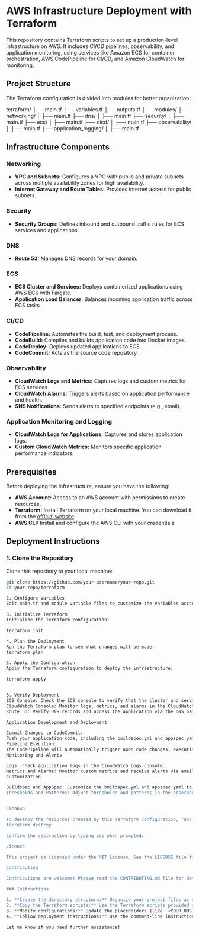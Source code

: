 # AWS Infrastructure Deployment with Terraform

This repository contains Terraform scripts to set up a production-level infrastructure on AWS. It includes CI/CD pipelines, observability, and application monitoring, using services like Amazon ECS for container orchestration, AWS CodePipeline for CI/CD, and Amazon CloudWatch for monitoring.

## Project Structure

The Terraform configuration is divided into modules for better organization:

terraform/
├── main.tf
├── variables.tf
├── outputs.tf
├── modules/
├── networking/
│ ├── main.tf
├── dns/
│ ├── main.tf
├── security/
│ ├── main.tf
├── ecs/
│ ├── main.tf
├── cicd/
│ ├── main.tf
├── observability/
│ ├── main.tf
├── application_logging/
│ ├── main.tf


## Infrastructure Components

### Networking

- **VPC and Subnets:** Configures a VPC with public and private subnets across multiple availability zones for high availability.
- **Internet Gateway and Route Tables:** Provides internet access for public subnets.

### Security

- **Security Groups:** Defines inbound and outbound traffic rules for ECS services and applications.

### DNS

- **Route 53:** Manages DNS records for your domain.

### ECS

- **ECS Cluster and Services:** Deploys containerized applications using AWS ECS with Fargate.
- **Application Load Balancer:** Balances incoming application traffic across ECS tasks.

### CI/CD

- **CodePipeline:** Automates the build, test, and deployment process.
- **CodeBuild:** Compiles and builds application code into Docker images.
- **CodeDeploy:** Deploys updated applications to ECS.
- **CodeCommit:** Acts as the source code repository.

### Observability

- **CloudWatch Logs and Metrics:** Captures logs and custom metrics for ECS services.
- **CloudWatch Alarms:** Triggers alerts based on application performance and health.
- **SNS Notifications:** Sends alerts to specified endpoints (e.g., email).

### Application Monitoring and Logging

- **CloudWatch Logs for Applications:** Captures and stores application logs.
- **Custom CloudWatch Metrics:** Monitors specific application performance indicators.

## Prerequisites

Before deploying the infrastructure, ensure you have the following:

- **AWS Account:** Access to an AWS account with permissions to create resources.
- **Terraform:** Install Terraform on your local machine. You can download it from the [official website](https://www.terraform.io/downloads.html).
- **AWS CLI:** Install and configure the AWS CLI with your credentials.

## Deployment Instructions

### 1. Clone the Repository

Clone this repository to your local machine:

```bash
git clone https://github.com/your-username/your-repo.git
cd your-repo/terraform

2. Configure Variables
Edit main.tf and module variable files to customize the variables according to your environment, including AWS region, domain name, and email for alerts.

3. Initialize Terraform
Initialize the Terraform configuration:

terraform init

4. Plan the Deployment
Run the Terraform plan to see what changes will be made:
terraform plan

5. Apply the Configuration
Apply the Terraform configuration to deploy the infrastructure:

terraform apply


6. Verify Deployment
ECS Console: Check the ECS console to verify that the cluster and services are running.
CloudWatch Console: Monitor logs, metrics, and alarms in the CloudWatch console.
Route 53: Verify DNS records and access the application via the DNS name of the load balancer.

Application Development and Deployment

Commit Changes to CodeCommit:
Push your application code, including the buildspec.yml and appspec.yaml files, to the CodeCommit repository.
Pipeline Execution:
The CodePipeline will automatically trigger upon code changes, executing the build and deployment process.
Monitoring and Alerts

Logs: Check application logs in the CloudWatch Logs console.
Metrics and Alarms: Monitor custom metrics and receive alerts via email when thresholds are breached.
Customization

Buildspec and AppSpec: Customize the buildspec.yml and appspec.yaml to fit your application's build and deployment needs.
Thresholds and Patterns: Adjust thresholds and patterns in the observability and logging modules to match your requirements.


Cleanup

To destroy the resources created by this Terraform configuration, run:
terraform destroy

Confirm the destruction by typing yes when prompted.

License

This project is licensed under the MIT License. See the LICENSE file for details.

Contributing

Contributions are welcome! Please read the CONTRIBUTING.md file for details on the process for submitting pull requests.

### Instructions

1. **Create the directory structure:** Organize your project files as shown in the project structure section.
2. **Copy the Terraform scripts:** Use the Terraform scripts provided earlier to populate each module's `main.tf` file in the appropriate directory.
3. **Modify configurations:** Update the placeholders (like `<YOUR_HOSTED_ZONE_ID>`, `example.com`, etc.) with your specific configurations.
4. **Follow deployment instructions:** Use the command-line instructions in the README to deploy and manage your infrastructure. 

Let me know if you need further assistance!
